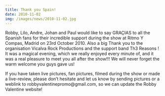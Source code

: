 ```yaml
---
title: Thank you Spain!
date: 2010-11-02
img: /images/news/2010-11-02.jpg
---
```


<p>Robby, Lilo, Andre, Johan and Paul would like to say GRAÇIAS to all the Spanish fans for their incredible support during the show at Ritmo Y Compas, Madrid on 23rd October 2010. Also a big Thank you to the organisation Vicalva Rock Productions and the support band Th3 Reasons ! It was a magical evening, which we really enjoyed every minute of, and it was a real pleasure to meet you all after the show!!!  We will never forget the warm welcome you guys gave us!</p>

<p>If you have taken live pictures, fan pictures, filmed during the show or made a live-review, please don’t hesitate and let us know by sending pictures or a weblink to robbyvalentinepromo@gmail.com, so we can update the Robby Valentine website!</p>